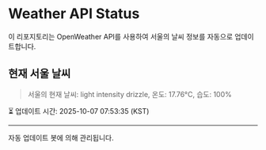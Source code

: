 
# Weather API Status

이 리포지토리는 OpenWeather API를 사용하여 서울의 날씨 정보를 자동으로 업데이트합니다.

## 현재 서울 날씨
> 서울의 현재 날씨: light intensity drizzle, 온도: 17.76°C, 습도: 100%

⏳ 업데이트 시간: 2025-10-07 07:53:35 (KST)

---
자동 업데이트 봇에 의해 관리됩니다.

